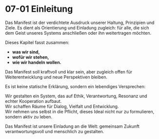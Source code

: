 # 07-01 Einleitung

Das Manifest ist der verdichtete Ausdruck unserer Haltung, Prinzipien und Ziele. Es dient als Orientierung und Einladung zugleich: für alle, die sich dem Geist unseres Systems anschließen oder ihn weitertragen möchten.

Dieses Kapitel fasst zusammen:

- **was wir sind,**
- **wofür wir stehen,**
- **wie wir handeln wollen.**

Das Manifest soll kraftvoll und klar sein, aber zugleich offen für Weiterentwicklung und neue Perspektiven bleiben.  

Es ist keine statische Erklärung, sondern ein lebendiges Versprechen:  

Wir gestalten ein System, das auf Ethik, Verantwortung, Resonanz und echter Kooperation aufbaut.  
Wir schaffen Räume für Dialog, Vielfalt und Entwicklung.  
Wir nehmen uns selbst in die Pflicht, dieses Ideal nicht nur zu formulieren, sondern aktiv zu leben.

Das Manifest ist unsere Einladung an die Welt: gemeinsam Zukunft verantwortungsvoll und menschlich zu gestalten.